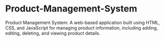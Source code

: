 # Product-Management-System
Product Management System: A web-based application built using HTML, CSS, and JavaScript for managing product information, including adding, editing, deleting, and viewing product details.
